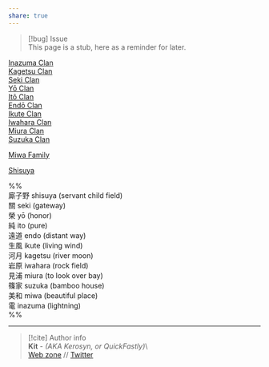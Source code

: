 ```yaml
---  
share: true  
---  
```

> [!bug] Issue  
> This page is a stub, here as a reminder for later.  
  
[Inazuma Clan](./Inazuma%20Clan)  
[Kagetsu Clan](Kagetsu%20Clan)  
[Seki Clan](Seki%20Clan)  
[Yō Clan](Y%C5%8D%20Clan)  
[Itō Clan](It%C5%8D%20Clan)  
[Endō Clan](End%C5%8D%20Clan)  
[Ikute Clan](Ikute%20Clan)  
[Iwahara Clan](Iwahara%20Clan)  
[Miura Clan](Miura%20Clan)  
[Suzuka Clan](Suzuka%20Clan)  
  
[Miwa Family](./Miwa%20Family)  
  
[Shisuya](../../Cultures%20&%20Ethnicities/Shisuya/Shisuya)  
  
%%  
廝子野 shisuya (servant child field)  
關 seki (gateway)  
榮 yō (honor)  
純 ito (pure)  
遠道 endo (distant way)  
生風 ikute (living wind)  
河月 kagetsu (river moon)  
岩原 iwahara (rock field)  
見浦 miura (to look over bay)  
篠家 suzuka (bamboo house)  
美和 miwa (beautiful place)  
電 inazuma (lightning)  
%%  
  
-----  
> [!cite] Author info  
> **Kit** - *(AKA Kerosyn, or QuickFastly)*\  
> [Web zone](https://kitabe.link) // [Twitter](https://twitter.com/Kerosyn_)